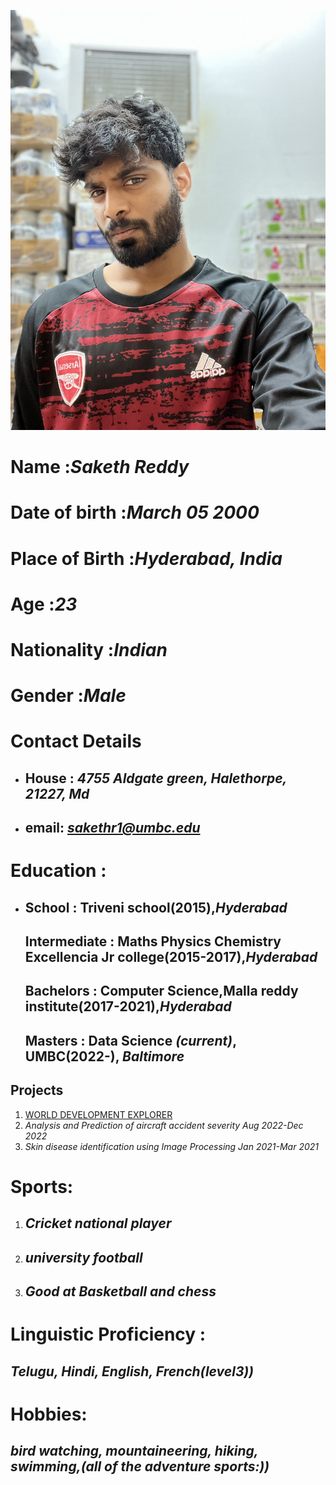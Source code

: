 ![HEADSHOT](https://github.com/saketh105/saketh105/blob/main/IMG_E0720.JPG)
# Name :*Saketh Reddy*
# Date of birth :*March 05 2000*
# Place of Birth :*Hyderabad, India*
# Age :*23*
# Nationality :*Indian*
# Gender :*Male*

# Contact Details
- ## House : *4755 Aldgate green, Halethorpe, 21227, Md*
- ## email: *sakethr1@umbc.edu*

# Education :
- ## School : Triveni school(2015),*Hyderabad*
  ## Intermediate : Maths Physics Chemistry Excellencia Jr college(2015-2017),*Hyderabad*
  ## Bachelors : Computer Science,Malla reddy institute(2017-2021),*Hyderabad* 
  ## Masters : Data Science *(current)*, UMBC(2022-), *Baltimore*

## Projects
1. [WORLD DEVELOPMENT EXPLORER](https://github.com/saketh105/Data690/blob/main/WORLD%20DEVELOPMENT%20EXPLORER/PART_A.md)
2. *Analysis and Prediction of aircraft accident severity Aug 2022-Dec 2022*
3. *Skin disease identification using Image Processing	Jan 2021-Mar 2021*


# Sports:
1. ## *Cricket national player*
2. ## *university football*
3. ## *Good at Basketball and chess*

# Linguistic Proficiency :
## *Telugu, Hindi, English, French(level3))*

# Hobbies:
## *bird watching, mountaineering, hiking, swimming,(all of the adventure sports:))*
